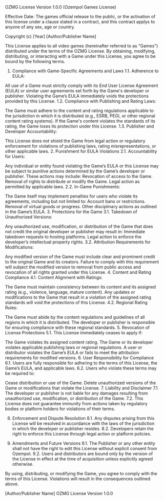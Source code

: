 
OZMG License Version 1.0.0
(Ozempol Games License)

Effective Date: The games official release to the public, or the activation of this license under a clause stated in a contract, and this contract applys to anyone of any sex, age or country.

Copyright (c) [Year] [Author/Publisher Name]

This License applies to all video games (hereinafter referred to as "Games") distributed under the terms of the OZMG License. By obtaining, modifying, distributing, or interacting with a Game under this License, you agree to be bound by the following terms.

1. Compliance with Game-Specific Agreements and Laws
1.1. Adherence to EULA:

All use of a Game must strictly comply with its End User License Agreement (EULA) or similar user agreements set forth by the Game's developer or publisher.
Violating the Game’s EULA immediately voids the protections provided by this License.
1.2. Compliance with Publishing and Rating Laws:

The Game must adhere to the content and rating regulations applicable to the jurisdiction in which it is distributed (e.g., ESRB, PEGI, or other regional content rating systems).
If the Game's content violates the standards of its rating, the Game loses its protection under this License.
1.3. Publisher and Developer Accountability:

This License does not shield the Game from legal action or regulatory enforcement for violations of publishing laws, rating misrepresentations, or other applicable laws.
2. Punishment for EULA Violations
2.1. Accountability for Users:

Any individual or entity found violating the Game’s EULA or this License may be subject to punitive actions determined by the Game’s developer or publisher. These actions may include:
Revocation of access to the Game.
Removal of rights to distribute or modify the Game.
Legal action as permitted by applicable laws.
2.2. In-Game Punishments:

The Game itself may implement penalties for users who violate its agreements, including but not limited to:
Account bans or restrictions.
Removal of virtual goods or progress.
Other disciplinary actions as outlined in the Game’s EULA.
3. Protections for the Game
3.1. Takedown of Unauthorized Versions:

Any unauthorized use, modification, or distribution of the Game that does not credit the original developer or publisher may result in:
Immediate takedown requests to hosting platforms.
Legal action to enforce the developer’s intellectual property rights.
3.2. Attribution Requirements for Modifications:

Any modified version of the Game must include clear and prominent credit to the original Game and its creators.
Failure to comply with this requirement will subject the modified version to removal from public access and revocation of all rights granted under this License.
4. Content and Rating Compliance
4.1. Content Alignment with Ratings:

The Game must maintain consistency between its content and its assigned rating (e.g., violence, language, mature content).
Any updates or modifications to the Game that result in a violation of the assigned rating standards will void the protections of this License.
4.2. Regional Rating Rules:

The Game must abide by the content regulations and guidelines of all regions in which it is distributed.
The developer or publisher is responsible for ensuring compliance with these regional standards.
5. Revocation of License Protections
5.1. This License immediately ceases to apply if:

The Game violates its assigned content rating.
The Game or its developer violates applicable publishing laws or regional regulations.
A user or distributor violates the Game’s EULA or fails to meet the attribution requirements for modified versions.
6. User Responsibility for Compliance
6.1. Users are fully responsible for adhering to the terms of this License, the Game’s EULA, and applicable laws.
6.2. Users who violate these terms may be required to:

Cease distribution or use of the Game.
Delete unauthorized versions of the Game or modifications that violate the License.
7. Liability and Disclaimer
7.1. The developer or publisher is not liable for any damages resulting from unauthorized use, modification, or distribution of the Game.
7.2. This License does not guarantee immunity from actions taken by regulatory bodies or platform holders for violations of their terms.

8. Enforcement and Dispute Resolution
8.1. Any disputes arising from this License will be resolved in accordance with the laws of the jurisdiction in which the developer or publisher resides.
8.2. Developers retain the right to enforce this License through legal action or platform policies.

9. Amendments and Future Versions
9.1. The Publisher or any other entity shall not have the right to edit this License without explicit consent from Ozempol.
9.2. Users and distributors are bound only by the version of the License in effect at the time of acquisition unless explicitly agreed otherwise.

By using, distributing, or modifying the Game, you agree to comply with the terms of this License. Violations will result in the consequences outlined above.

[Author/Publisher Name]
OZMG License Version 1.0.0